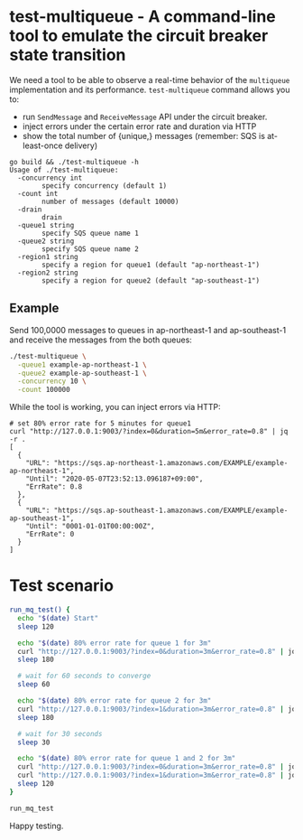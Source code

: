 # test-multiqueue - A command-line tool to emulate the circuit breaker state transition

We need a tool to be able to observe a real-time behavior of the `multiqueue` implementation and its performance. `test-multiqueue` command allows you to:
- run `SendMessage` and `ReceiveMessage` API under the circuit breaker.
- inject errors under the certain error rate and duration via HTTP
- show the total number of {unique,} messages (remember: SQS is at-least-once delivery)

```
go build && ./test-multiqueue -h
Usage of ./test-multiqueue:
  -concurrency int
    	specify concurrency (default 1)
  -count int
    	number of messages (default 10000)
  -drain
    	drain
  -queue1 string
    	specify SQS queue name 1
  -queue2 string
    	specify SQS queue name 2
  -region1 string
    	specify a region for queue1 (default "ap-northeast-1")
  -region2 string
    	specify a region for queue2 (default "ap-southeast-1")
```

## Example

Send 100,0000 messages to queues in ap-northeast-1 and ap-southeast-1 and receive the messages from the both queues:
```sh
./test-multiqueue \
  -queue1 example-ap-northeast-1 \
  -queue2 example-ap-southeast-1 \
  -concurrency 10 \
  -count 100000
```

While the tool is working, you can inject errors via HTTP:
```
# set 80% error rate for 5 minutes for queue1
curl "http://127.0.0.1:9003/?index=0&duration=5m&error_rate=0.8" | jq -r .
[
  {
    "URL": "https://sqs.ap-northeast-1.amazonaws.com/EXAMPLE/example-ap-northeast-1",
    "Until": "2020-05-07T23:52:13.096187+09:00",
    "ErrRate": 0.8
  },
  {
    "URL": "https://sqs.ap-southeast-1.amazonaws.com/EXAMPLE/example-ap-southeast-1",
    "Until": "0001-01-01T00:00:00Z",
    "ErrRate": 0
  }
]
```

# Test scenario

```sh
run_mq_test() {
  echo "$(date) Start"
  sleep 120

  echo "$(date) 80% error rate for queue 1 for 3m"
  curl "http://127.0.0.1:9003/?index=0&duration=3m&error_rate=0.8" | jq -r .
  sleep 180

  # wait for 60 seconds to converge
  sleep 60

  echo "$(date) 80% error rate for queue 2 for 3m"
  curl "http://127.0.0.1:9003/?index=1&duration=3m&error_rate=0.8" | jq -r .
  sleep 180

  # wait for 30 seconds
  sleep 30

  echo "$(date) 80% error rate for queue 1 and 2 for 3m"
  curl "http://127.0.0.1:9003/?index=0&duration=3m&error_rate=0.8" | jq -r .
  curl "http://127.0.0.1:9003/?index=1&duration=3m&error_rate=0.8" | jq -r .
  sleep 120
}

run_mq_test
```

Happy testing.
